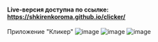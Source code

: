 #### Live-версия доступна по ссылке: https://shkirenkoroma.github.io/clicker/

Приложение "Кликер"
![image](https://user-images.githubusercontent.com/61347452/228730837-fac2d0a6-a938-44fa-a922-0d01df73635d.png)
![image](https://user-images.githubusercontent.com/61347452/228730871-b2b9d6a5-4cda-47ca-9df0-5f1403e810ad.png)
![image](https://user-images.githubusercontent.com/61347452/228730897-2e63cd77-5060-41df-a651-2f6aa3a6ffa8.png)

